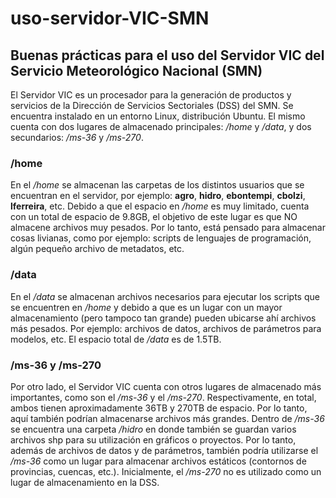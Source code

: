 # uso-servidor-VIC-SMN

## Buenas prácticas para el uso del Servidor VIC del Servicio Meteorológico Nacional (SMN)
El Servidor VIC es un procesador para la generación de productos y servicios de la Dirección de Servicios Sectoriales (DSS) del SMN. Se encuentra instalado en un entorno Linux, distribución Ubuntu. El mismo cuenta con dos lugares de almacenado principales: */home* y */data*, y dos secundarios: */ms-36* y */ms-270*.

### /home
En el */home* se almacenan las carpetas de los distintos usuarios que se encuentran en el servidor, por ejemplo: **agro**, **hidro**, **ebontempi**, **cbolzi**, **lferreira**, etc. Debido a que el espacio en */home* es muy limitado, cuenta con un total de espacio de 9.8GB, el objetivo de este lugar es que NO almacene archivos muy pesados. Por lo tanto, está pensado para almacenar cosas livianas, como por ejemplo: scripts de lenguajes de programación, algún pequeño archivo de metadatos, etc.

### /data
En el */data* se almacenan archivos necesarios para ejecutar los scripts que se encuentren en */home* y debido a que es un lugar con un mayor almacenamiento (pero tampoco tan grande) pueden ubicarse ahí archivos más pesados. Por ejemplo: archivos de datos, archivos de parámetros para modelos, etc. El espacio total de */data* es de 1.5TB.

### /ms-36 y /ms-270
Por otro lado, el Servidor VIC cuenta con otros lugares de almacenado más importantes, como son el */ms-36* y el */ms-270*. Respectivamente, en total, ambos tienen aproximadamente 36TB y 270TB de espacio. Por lo tanto, aquí también podrían almacenarse archivos más grandes. Dentro de */ms-36* se encuentra una carpeta */hidro* en donde también se guardan varios archivos shp para su utilización en gráficos o proyectos. Por lo tanto, además de archivos de datos y de parámetros, también podría utilizarse el */ms-36* como un lugar para almacenar archivos estáticos (contornos de provincias, cuencas, etc.). Inicialmente, el */ms-270* no es utilizado como un lugar de almacenamiento en la DSS.
